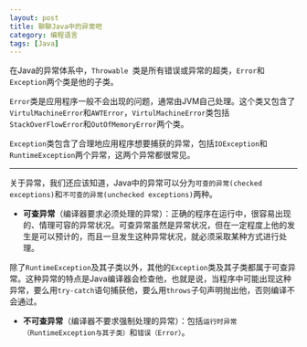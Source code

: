 ```yaml
---
layout: post
title: 聊聊Java中的异常吧
category: 编程语言
tags: [Java]
---
```


在Java的异常体系中，`Throwable `类是所有错误或异常的超类，`Error`和`Exception`两个类是他的子类。

`Error`类是应用程序一般不会出现的问题，通常由JVM自己处理。这个类又包含了`VirtulMachineError`和`AWTError`，`VirtulMachineError`类包括`StackOverFlowError`和`OutOfMemoryError`两个类。

`Exception`类包含了合理地应用程序想要捕获的异常，包括`IOException`和`RuntimeException`两个异常，这两个异常都很常见。

---

关于异常，我们还应该知道，Java中的异常可以分为`可查的异常(checked exceptions)`和`不可查的异常(unchecked exceptions)`两种。

* **可查异常**（编译器要求必须处理的异常）：正确的程序在运行中，很容易出现的、情理可容的异常状况。可查异常虽然是异常状况，但在一定程度上他的发生是可以预计的，而且一旦发生这种异常状况，就必须采取某种方式进行处理。

除了`RuntimeException`及其子类以外，其他的`Exception`类及其子类都属于可查异常。这种异常的特点是Java编译器会检查他，也就是说，当程序中可能出现这种异常，要么用`try-catch`语句捕获他，要么用`throws`子句声明抛出他，否则编译不会通过。

* **不可查异常**（编译器不要求强制处理的异常）：包括`运行时异常（RuntimeException与其子类）`和`错误（Error）`。
